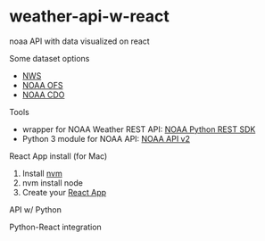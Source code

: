 # weather-api-w-react
noaa API with data visualized on react


Some dataset options
* [NWS](https://github.com/weather-gov/api)
* [NOAA OFS](https://registry.opendata.aws/noaa-ofs/)
* [NOAA CDO](https://www.ncdc.noaa.gov/cdo-web/webservices/v2)


Tools
* wrapper for NOAA Weather REST API: [NOAA Python REST SDK](https://github.com/paulokuong/noaa)
* Python 3 module for NOAA API: [NOAA API v2](https://github.com/crvaden/NOAA_API_v2)



React App install (for Mac)
1. Install [nvm](https://github.com/nvm-sh/nvm)
2. nvm install node 
3. Create your [React App](https://create-react-app.dev/docs/getting-started/)


API w/ Python




Python-React integration 


